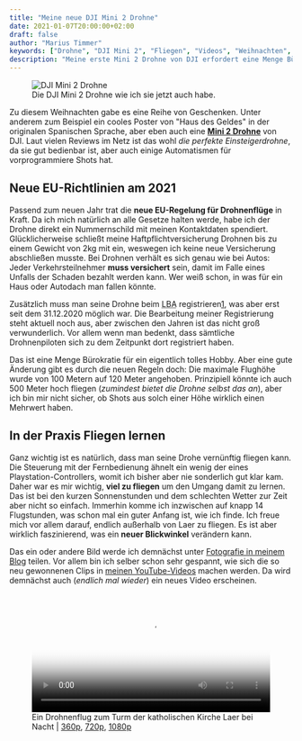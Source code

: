 ```yaml
---
title: "Meine neue DJI Mini 2 Drohne"
date: 2021-01-07T20:00:00+02:00
draft: false
author: "Marius Timmer"
keywords: ["Drohne", "DJI Mini 2", "Fliegen", "Videos", "Weihnachten", "Luftfahrt-Bundesamt", "Haftpflicht"]
description: "Meine erste Mini 2 Drohne von DJI erfordert eine Menge Bürokratie mit Versicherung und LBA. Eine Menge Flugstunden muss man dann auch noch sammeln."
---
```


<figure class="right col2">
    <img
        title="Die DJI Mini 2 Drohne wie ich sie jetzt auch habe."
        alt="DJI Mini 2 Drohne"
        src="/img/djimini2.png"
        srcset="/img/djimini2_small.png  480w,
                /img/djimini2_medium.png 960w,
                /img/djimini2_large.png  1920w,
                /img/djimini2.png 2200w"
        />
    <figcaption>Die DJI Mini 2 Drohne wie ich sie jetzt auch habe.</figcaption>
</figure>

Zu diesem Weihnachten gabe es eine Reihe von Geschenken. Unter anderem zum Beispiel ein cooles Poster von "Haus des Geldes" in der originalen Spanischen Sprache, aber eben auch eine **[Mini 2 Drohne](https://www.dji.com/de/mini-2)** von DJI. Laut vielen Reviews im Netz ist das wohl _die perfekte Einsteigerdrohne_, da sie gut bedienbar ist, aber auch einige Automatismen für vorprogrammiere Shots hat.

Neue EU-Richtlinien am 2021
---------------------------
Passend zum neuen Jahr trat die **neue EU-Regelung für Drohnenflüge** in Kraft. Da ich mich natürlich an alle Gesetze halten werde, habe ich der Drohne direkt ein Nummernschild mit meinen Kontaktdaten spendiert. Glücklicherweise schließt meine Haftpflichtversicherung Drohnen bis zu einem Gewicht von 2kg mit ein, weswegen ich keine neue Versicherung abschließen musste. Bei Drohnen verhält es sich genau wie bei Autos: Jeder Verkehrsteilnehmer **muss versichert** sein, damit im Falle eines Unfalls der Schaden bezahlt werden kann. Wer weiß schon, in was für ein Haus oder Autodach man fallen könnte.

Zusätzlich muss man seine Drohne beim <abbr title="Luftfahrt-Bundesamt">LBA</abbr> registrieren[1], was aber erst seit dem 31.12.2020 möglich war. Die Bearbeitung meiner Registrierung steht aktuell noch aus, aber zwischen den Jahren ist das nicht groß verwunderlich. Vor allem wenn man bedenkt, dass sämtliche Drohnenpiloten sich zu dem Zeitpunkt dort registriert haben.

Das ist eine Menge Bürokratie für ein eigentlich tolles Hobby. Aber eine gute Änderung gibt es durch die neuen Regeln doch: Die maximale Flughöhe wurde von 100 Metern auf 120 Meter angehoben. Prinzipiell könnte ich auch 500 Meter hoch fliegen (_zumindest bietet die Drohne selbst das an_), aber ich bin mir nicht sicher, ob Shots aus solch einer Höhe wirklich einen Mehrwert haben.

In der Praxis Fliegen lernen
----------------------------
Ganz wichtig ist es natürlich, dass man seine Drohe vernünftig fliegen kann. Die Steuerung mit der Fernbedienung ähnelt ein wenig der eines Playstation-Controllers, womit ich bisher aber nie sonderlich gut klar kam. Daher war es mir wichtig, **viel zu fliegen** um den Umgang damit zu lernen. Das ist bei den kurzen Sonnenstunden und dem schlechten Wetter zur Zeit aber nicht so einfach. Immerhin komme ich inzwischen auf knapp 14 Flugstunden, was schon mal ein guter Anfang ist, wie ich finde. Ich freue mich vor allem darauf, endlich außerhalb von Laer zu fliegen. Es ist aber wirklich faszinierend, was ein **neuer Blickwinkel** verändern kann.

Das ein oder andere Bild werde ich demnächst unter [Fotografie in meinem Blog](/photos/) teilen. Vor allem bin ich selber schon sehr gespannt, wie sich die so neu gewonnenen Clips in [meinen YouTube-Videos](https://www.youtube.com/channel/UCKllWK67NhLhk6QAwLelVyA) machen werden. Da wird demnächst auch (_endlich mal wieder_) ein neues Video erscheinen.

<figure role="group">
    <video
        id="drohnenvideo"
        controls="controls"
        width="100%"
        poster="/video/drohne_laer_nacht_thumbnail.png"
        autobuffer="autobuffer"
        title="Mein erster Nachtflug"
        >
        <source
            src="/video/drohne_laer_nacht_720p.mp4"
            type="video/mp4"
            />
        Dein Browser unterstützt anscheinend keine Videos in Webseiten oder so. Versuchs mal mit dem <a href="/video/drohne_laer_nacht_720p.mp4">Direktlink</a>.
    </video>
    <figcaption>Ein Drohnenflug zum Turm der katholischen Kirche Laer bei Nacht | <a href="/video/drohne_laer_nacht_360p.mp4">360p</a>, <a href="/video/drohne_laer_nacht_720p.mp4">720p</a>, <a href="/video/drohne_laer_nacht_1080p.mp4">1080p</a></figcaption>
</figure>

[1]: https://www.lba.de/DE/Betrieb/Unbemannte_Luftfahrtsysteme/UAS_Betreiberregistrierung/UAS_Betreiberregistrierung_node.html
